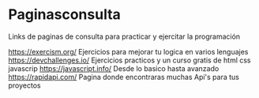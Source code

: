 # Paginasconsulta
Links de paginas de consulta para practicar y ejercitar la programación

https://exercism.org/       Ejercicios para mejorar tu logica en varios lenguajes
https://devchallenges.io/   Ejercicios practicos y un curso gratis de html css javascrip
https://javascript.info/    Desde lo basico hasta avanzado
https://rapidapi.com/       Pagina donde encontraras muchas Api's para tus proyectos


